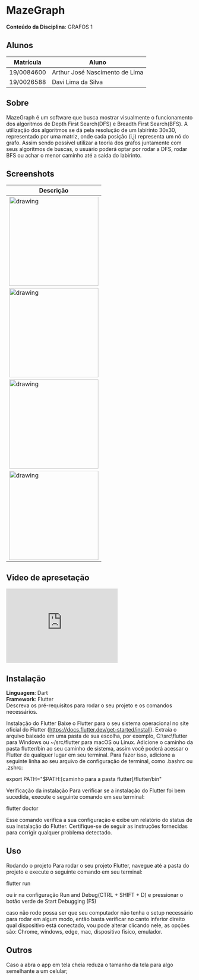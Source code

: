 # MazeGraph

**Conteúdo da Disciplina**: GRAFOS 1<br>
## Alunos
|Matrícula | Aluno |
| -- | -- |
| 19/0084600  |  Arthur José Nascimento de Lima |
| 19/0026588  |  Davi Lima da Silva |

## Sobre 
MazeGraph é um software que busca mostrar visualmente o funcionamento dos algoritmos de Depth First Search(DFS) e Breadth First Search(BFS). A utilização dos algoritmos  se dá pela resolução de um labirinto 30x30, representado por uma matriz, onde cada posição (i,j) representa um nó do grafo. Assim sendo possivel utilizar a teoria dos grafos juntamente com seus algoritmos de buscas, o usuário poderá optar por rodar a DFS, rodar BFS ou achar o menor caminho até a saida do labirinto.

## Screenshots

Descrição                                                                                              |
| -------------------------------------------------------------------------------------------------------------------------------------------- |
| <img src="https://user-images.githubusercontent.com/60429513/235533881-8e17f087-87bb-4b86-a457-ea68a83d2d2f.png" alt="drawing" width="240"/> | 
| <img src="https://user-images.githubusercontent.com/60429513/235533880-91b3c0bc-a25a-4ff5-b3f3-82f0481294c4.png" alt="drawing" width="240"/> |
| <img src="https://user-images.githubusercontent.com/60429513/235533888-8dc59ff8-1228-4f5b-a40c-171f6de217ec.png" alt="drawing" width="240"/> | 
| <img src="https://user-images.githubusercontent.com/60429513/235533886-f0dcf0d1-4113-4f8b-99db-cf5554a551ad.png" alt="drawing" width="240"/> | 

## Video de apresetação

<iframe width="300" height="200" src="https://www.youtube.com/watch?v=SzvQlCdPtmc" title="YouTube video player" frameborder="0" allow="accelerometer; autoplay; clipboard-write; encrypted-media; gyroscope; picture-in-picture; web-share" allowfullscreen></iframe>

## Instalação 
**Linguagem**: Dart<br>
**Framework**: Flutter <br>
Descreva os pré-requisitos para rodar o seu projeto e os comandos necessários.

Instalação do Flutter
Baixe o Flutter para o seu sistema operacional no site oficial do Flutter (https://docs.flutter.dev/get-started/install).
Extraia o arquivo baixado em uma pasta de sua escolha, por exemplo, C:\src\flutter para Windows ou ~/src/flutter para macOS ou Linux.
Adicione o caminho da pasta flutter/bin ao seu caminho de sistema, assim você poderá acessar o Flutter de qualquer lugar em seu terminal. Para fazer isso, adicione a seguinte linha ao seu arquivo de configuração de terminal, como .bashrc ou .zshrc:

export PATH="$PATH:[caminho para a pasta flutter]/flutter/bin"

Verificação da instalação
Para verificar se a instalação do Flutter foi bem sucedida, execute o seguinte comando em seu terminal:

flutter doctor

Esse comando verifica a sua configuração e exibe um relatório do status de sua instalação do Flutter. Certifique-se de seguir as instruções fornecidas para corrigir qualquer problema detectado.
## Uso 

Rodando o projeto
Para rodar o seu projeto Flutter, navegue até a pasta do projeto e execute o seguinte comando em seu terminal:

flutter run

ou ir na configuração Run and Debug(CTRL + SHIFT + D) e pressionar o botão verde de Start Debugging (F5)

caso não rode possa ser que seu computador não tenha o setup necessário para rodar em algum modo, então basta verificar no canto inferior direito qual dispositivo está conectado, vou pode alterar clicando nele, as opções são: Chrome, windows, edge, mac, dispositivo fisico, emulador.


## Outros 
Caso a abra o app em tela cheia reduza o tamanho da tela para algo semelhante a um celular;

